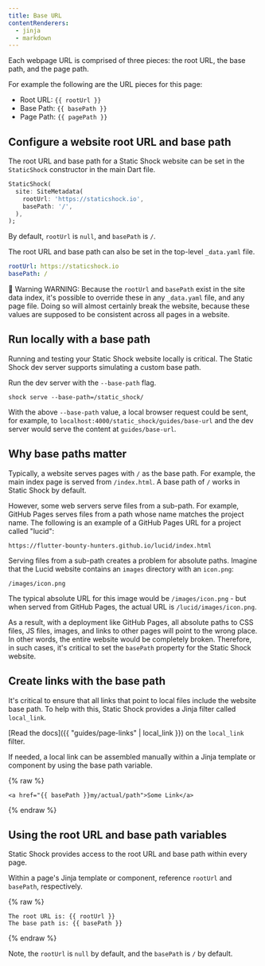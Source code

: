 ```yaml
---
title: Base URL
contentRenderers:
  - jinja
  - markdown
---
```

Each webpage URL is comprised of three pieces: the root URL, the base path, and the
page path. 

For example the following are the URL pieces for this page:
 - Root URL: `{{ rootUrl }}`
 - Base Path: `{{ basePath }}`
 - Page Path: `{{ pagePath }}`

## Configure a website root URL and base path
The root URL and base path for a Static Shock website can be set in the `StaticShock`
constructor in the main Dart file.

```dart
StaticShock(
  site: SiteMetadata(
    rootUrl: 'https://staticshock.io',
    basePath: '/',
  ),
);
```

By default, `rootUrl` is `null`, and `basePath` is `/`.

The root URL and base path can also be set in the top-level `_data.yaml` file.

```yaml
rootUrl: https://staticshock.io
basePath: /
```

<p class="callout warning">
<span class="title">🚧 Warning</span>
WARNING: Because the <code>rootUrl</code> and <code>basePath</code> exist in the site data index, it's
possible to override these in any <code>_data.yaml</code> file, and any page file. Doing so
will almost certainly break the website, because these values are supposed to be
consistent across all pages in a website.
</p>

## Run locally with a base path
Running and testing your Static Shock website locally is critical. The Static Shock dev server
supports simulating a custom base path.

Run the dev server with the `--base-path` flag.

```
shock serve --base-path=/static_shock/
```

With the above `--base-path` value, a local browser request could be sent, for example, to
`localhost:4000/static_shock/guides/base-url` and the dev server would serve the content
at `guides/base-url`.

## Why base paths matter
Typically, a website serves pages with `/` as the base path. For example, the main index page
is served from `/index.html`. A base path of `/` works in Static Shock by default.

However, some web servers serve files from a sub-path. For example, GitHub Pages serves files
from a path whose name matches the project name. The following is an example of a GitHub Pages
URL for a project called "lucid":

    https://flutter-bounty-hunters.github.io/lucid/index.html

Serving files from a sub-path creates a problem for absolute paths. Imagine that the Lucid
website contains an `images` directory with an `icon.png`:

    /images/icon.png

The typical absolute URL for this image would be `/images/icon.png` - but when served
from GitHub Pages, the actual URL is `/lucid/images/icon.png`.

As a result, with a deployment like GitHub Pages, all absolute paths to CSS files, JS files,
images, and links to other pages will point to the wrong place. In other words, the entire
website would be completely broken. Therefore, in such cases, it's critical to set the
`basePath` property for the Static Shock website.

## Create links with the base path
It's critical to ensure that all links that point to local files include the
website base path. To help with this, Static Shock provides a Jinja filter
called `local_link`.

[Read the docs]({{ "guides/page-links" | local_link }}) on the `local_link` filter.

If needed, a local link can be assembled manually within a Jinja template or component
by using the base path variable.

{% raw %}
```
<a href="{{ basePath }}my/actual/path">Some Link</a>
```
{% endraw %}

## Using the root URL and base path variables
Static Shock provides access to the root URL and base path within every page.

Within a page's Jinja template or component, reference `rootUrl` and `basePath`, respectively.

{% raw %}
```
The root URL is: {{ rootUrl }}
The base path is: {{ basePath }}
```
{% endraw %}

Note, the `rootUrl` is `null` by default, and the `basePath` is `/` by default.
